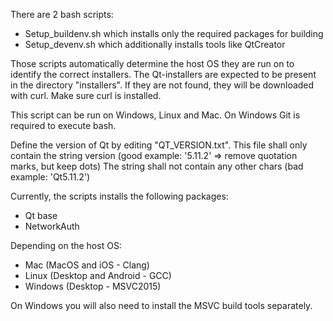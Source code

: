 There are 2 bash scripts:
- Setup_buildenv.sh which installs only the required packages for building
- Setup_devenv.sh which additionally installs tools like QtCreator

Those scripts automatically determine the host OS they are run on to identify the correct installers.
The Qt-installers are expected to be present in the directory "installers".
If they are not found, they will be downloaded with curl. Make sure curl is installed.

This script can be run on Windows, Linux and Mac. On Windows Git is required to execute bash.

Define the version of Qt by editing "QT_VERSION.txt". 
This file shall only contain the string version (good example: '5.11.2' => remove quotation marks, but keep dots)
The string shall not contain any other chars (bad example: 'Qt5.11.2')

Currently, the scripts installs the following packages:
- Qt base
- NetworkAuth

Depending on the host OS:
- Mac (MacOS and iOS - Clang)
- Linux (Desktop and Android - GCC)
- Windows (Desktop - MSVC2015)

On Windows you will also need to install the MSVC build tools separately.
